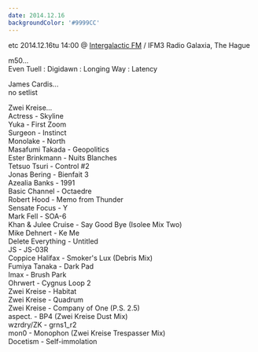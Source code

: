 ```yaml
---
date: 2014.12.16
backgroundColor: '#9999CC'
---
```


etc 2014.12.16tu 14:00 @ [Intergalactic FM](http://www.intergalacticfm.com/) / IFM3 Radio Galaxia, The Hague  

m50...  
Even Tuell : Digidawn : Longing Way : Latency  

James Cardis...  
no setlist  

Zwei Kreise...  
Actress - Skyline  
Yuka - First Zoom  
Surgeon - Instinct  
Monolake - North  
Masafumi Takada - Geopolitics  
Ester Brinkmann - Nuits Blanches  
Tetsuo Tsuri - Control #2  
Jonas Bering - Bienfait 3  
Azealia Banks - 1991  
Basic Channel - Octaedre  
Robert Hood - Memo from Thunder  
Sensate Focus - Y  
Mark Fell - SOA-6  
Khan & Julee Cruise - Say Good Bye (Isolee Mix Two)  
Mike Dehnert - Ke Me  
Delete Everything - Untitled  
JS - JS-03R  
Coppice Halifax - Smoker's Lux (Debris Mix)  
Fumiya Tanaka - Dark Pad  
Imax - Brush Park  
Ohrwert - Cygnus Loop 2  
Zwei Kreise - Habitat  
Zwei Kreise - Quadrum  
Zwei Kreise - Company of One (P.S. 2.5)  
aspect. - BP4 (Zwei Kreise Dust Mix)  
wzrdry/ZK - grns1\_r2  
mon0 - Monophon (Zwei Kreise Trespasser Mix)  
Docetism - Self-immolation